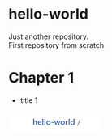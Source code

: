 # hello-world
Just another repository.  
First repository from scratch
# Chapter 1
* title 1  

![hello](hello.PNG)

